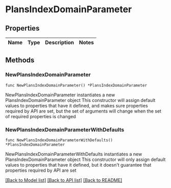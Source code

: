 # PlansIndexDomainParameter

## Properties

Name | Type | Description | Notes
------------ | ------------- | ------------- | -------------

## Methods

### NewPlansIndexDomainParameter

`func NewPlansIndexDomainParameter() *PlansIndexDomainParameter`

NewPlansIndexDomainParameter instantiates a new PlansIndexDomainParameter object
This constructor will assign default values to properties that have it defined,
and makes sure properties required by API are set, but the set of arguments
will change when the set of required properties is changed

### NewPlansIndexDomainParameterWithDefaults

`func NewPlansIndexDomainParameterWithDefaults() *PlansIndexDomainParameter`

NewPlansIndexDomainParameterWithDefaults instantiates a new PlansIndexDomainParameter object
This constructor will only assign default values to properties that have it defined,
but it doesn't guarantee that properties required by API are set


[[Back to Model list]](HOW-TO.md#documentation-for-models) [[Back to API list]](HOW-TO.md#documentation-for-api-endpoints) [[Back to README]](HOW-TO.md)


